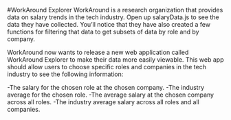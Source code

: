 #WorkAround Explorer
WorkAround is a research organization that provides data on salary trends in the tech industry. Open up salaryData.js to see the data they have collected. You’ll notice that they have also created a few functions for filtering that data to get subsets of data by role and by company.

WorkAround now wants to release a new web application called WorkAround Explorer to make their data more easily viewable. This web app should allow users to choose specific roles and companies in the tech industry to see the following information:

-The salary for the chosen role at the chosen company.
-The industry average for the chosen role.
-The average salary at the chosen company across all roles.
-The industry average salary across all roles and all companies.